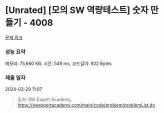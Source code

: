 # [Unrated] [모의 SW 역량테스트] 숫자 만들기 - 4008 

[문제 링크](https://swexpertacademy.com/main/code/problem/problemDetail.do?contestProbId=AWIeRZV6kBUDFAVH) 

### 성능 요약

메모리: 75,660 KB, 시간: 549 ms, 코드길이: 922 Bytes

### 제출 일자

2024-03-29 11:07



> 출처: SW Expert Academy, https://swexpertacademy.com/main/code/problem/problemList.do